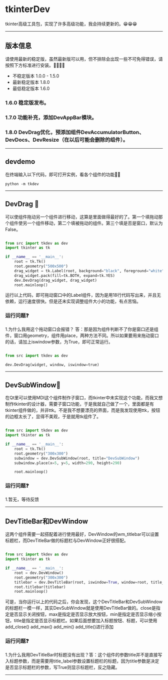 # tkinterDev

tkinter高级工具包，实现了许多高级功能，我会持续更新的。😁😁😁
____
## 版本信息
请使用最新的稳定版，虽然最新版可以用，但不排除会出现一些不可免得错误，请按照下方标准进行安装。🐋🐳🐋🐳
- 不稳定版本 1.0.0 - 1.5.0
- 最新稳定版本 1.8.0
- 最低稳定版本 1.6.0

### 1.6.0 稳定版发布。
### 1.7.0 功能补充，添加DevAppBar模块。
### 1.8.0 DevDrag优化，预添加组件DevAccumulatorButton、DevDocs、DevResize（在以后可能会删除的组件）。
____

## devdemo
在终端输入以下代码，即可打开实例，看各个组件的功能🤣🤣
```commandline
python -m tkdev
```
____

## DevDrag 🤖
可以使组件拖动另一个组件进行移动，这算是里面做得最好的了。第一个填拖动那个组件使另一个组件移动，第二个填被拖动的组件。第三个填是否是窗口，默认为False。

```python

from src import tkdev as dev
import tkinter as tk

if __name__ == '__main__':
    root = tk.Tk()
    root.geometry("500x500")
    drag_widget = tk.Label(root, background="black", foreground="white", text="Hello DevDrag")
    drag_widget.pack(fill=tk.BOTH, expand=tk.YES)
    dev.DevDrag(drag_widget, drag_widget)
    root.mainloop()
```
运行以上代码，即可拖动窗口中的Label组件，因为是用18行代码写出来，并且无依赖，运行速度很快。但是还未实现调整组件大小的功能，有点苦恼。

### 运行问题❓
1.为什么我用这个拖动窗口会报错？
答：那是因为组件判断不了你是窗口还是组件，窗口用geometry，组件用place，两种方法不同。所以如果要用来拖动窗口的话，请加上iswindow参数，为True，即可正常运行。

```python

from src import tkdev as dev

dev.DevDrag(widget, window, iswindow=true)
```
____

## DevSubWindow🤖
在Qt里可以使用MDI这个组件制作子窗口，而tkinter中未实现这个功能，而我又想制作tkinter的设计器，需要子窗口功能，于是我就自己做了一个，里面都是有tkinter组件做的，并非ttk。不是我不想要漂亮的界面，而是我发现使用ttk，按钮的边框太长了，显得不美观，于是就用tk组件了。

```python

from src import tkdev as dev
import tkinter as tk

if __name__ == '__main__':
    root = tk.Tk()
    root.geometry("300x300")
    subwindow = dev.DevSubWindow(root, title="DevSubWindow")
    subwindow.place(x=5, y=5, width=290, height=290)

    root.mainloop()
```
### 运行问题❓
1.暂无，等待反馈
____
## DevTitleBar和DevWindow
这两个组件需要一起搭配着进行使用最好，DevWindow的wm_titlebar可以设置标题栏，而DevTitleBar做的标题栏与DevWindow正好很搭配。

```python

from src import tkdev as dev
import tkinter as tk

if __name__ == '__main__':
    root = dev.DevWindow()
    root.geometry("300x300")
    titlebar = dev.DevTitleBar(root, iswindow=True, window=root, title_label="Hello")
    root.titlebar(titlebar)
    root.mainloop()
```
可是，当你运行以上的代码之后，你会发现，这个DevTitleBar和DevSubWindow的标题栏一模一样，其实DevSubWindow就是使用DevTitleBar做的。close是指定是否显示关闭按钮，max是指定是否显示放大按钮，min是指定是否显示缩小按钮，title是指定是否显示标题栏。如果后面想要加入标题按钮、标题，可以使用add_close() add_max() add_min() add_title()进行添加
### 运行问题❓
1.为什么我用DevTitleBar时标题没有出现？答：这个组件的参数title并不是直接写入标题参数，而是需要用title_label参数设置标题栏的标题，因为title参数是决定是否显示标题栏的参数，写True则显示标题栏，反之隐藏。
____
